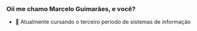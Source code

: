 ### Oii me chamo Marcelo Guimarães, e você?




- 🌱 Atualmente cursando o terceiro período de sistemas de informação


